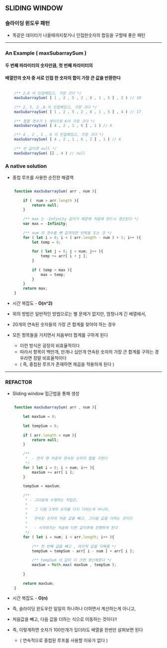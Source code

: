 ## SLIDING WINDOW
### 슬라이딩 윈도우 패턴

- 똑같은 데이터가 나올때까지찾거나 인접한숫자의 합등을 구할때 좋은 패턴

---

### An Example ( maxSubarraySum  )
#### 두 번째 파라미터의 숫자만큼, 첫 번째 파라미터의
#### 배열안의 숫자 중 서로 인접 한 숫자의 합이 가장 큰 값을 반환한다

````javascript
    
    /** 2,8 이 인접해있고, 가장 크다 */
    maxSubarraySum( [ 1 , 2 , 5 , 2 , 8 , 1 , 5 ] , 2 ) // 10
    
    /** 2, 5, 2 ,8 이 인접해있고, 가장 크다 */
    maxSubarraySum( [ 1 , 2 , 5 , 2 , 8 , 1 , 5 ] , 4 ) // 17
    
    /** 합할 갯수가 1 개이므로 6이 가장 크다 */
    maxSubarraySum( [ 4 , 2 , 1 , 6 ] , 1 ) // 6

    /** 4 , 2 , 1 , 6 이 인접해있고, 가장 크다 */
    maxSubarraySum( [ 4 , 2 , 1 , 6 , 2 ] , 1 ) // 6
    
    /** 빈 값이면 null */
    maxSubarraySum( [] , 4 ) // null


````

### A native solution

- 중첩 루프를 사용한 순진한 해결책

````javascript

    function maxSubarraySum( arr , num ){
        
        if (  num > arr.length ){
            return null;
        }
        
        /** max 는 -Infinity 값이기 때문에 처음에 반드시 갱신된다 */
        var max = -Infinity;
        
        /** num 의 갯수를 뺀 값까지만 반복을 도는 것 */
        for ( let i = 0; i < ( arr.length - num ) + 1; i++ ){
            let temp = 0;
            
            for ( let j = 0; j < num; j++ ){
                temp += arr[ i + j ];
            }
            
            if ( temp > max ){
                max = temp;
            }
        }
        return max;
    }

````

- 시간 복잡도  - **O(n^2)**


- 위의 방법은 일반적인 방법으로는 별 문제가 없지만, 엄청나게 긴 배열에서,


- 20개의 연속된 숫자들의 가장 큰 합계를 찾아야 하는 경우


- 모든 항목들을 거치면서 처음부터 합계를 구하게 된다
  - 이런 방식은 굉장히 비효율적이다
  - 따라서 항목이 백만개, 만개나 십만개 연속된 숫자의 가장 큰 합계를 구하는 경우라면 정말 비효율적이다
  - ( 즉, 중첩된 루프가 존재하면 제곱을 적용하게 된다 )

---

### REFACTOR

- Sliding window 접근법을 통해 생성

````javascript

    function maxSubarraySum( arr , num ){
        
        let maxSum = 0;
        
        let tempSum = 0;
        
        if ( arr.length < num ){
            return null;
        }
        
        /**
         *  - 먼저 맨 처음의 연속된 숫자의 합을 구한다
         */
        for ( let i = 0; i < num; i++ ){
            maxSum += arr[ i ];
        }
        
        tempSum = maxSum;
        
        /**
         * - 그다음에 수행하는 작업은,
         *   
         *   그 다음 3개의 숫자를 다시 더하는게 아니라,
         *   
         *   연속된 숫자의 처음 값을 빼고, 그다음 값을 더하는 것이다
         *   
         *   - 시작위치는 처음에 더한 값이후에 진행하게 된다
         */
        for ( let i = num; i < arr.length; i++ ){
            
            /** 첫 번째 값을 빼고 , 마지막 값을 더해줌 */
            tempSum = tempSum - arr[ i - num ] + arr[ i ];
            
            /** tempSum 이 값이 더 크면 갱신해준다 */
            maxSum = Math.max( maxSum , tempSum );   
            
        }
        
        return maxSum;
    }

````

- 시간 복잡도  - **O(n)**


- 즉, 슬라이딩 윈도우란 일일히 하나하나 더하면서 계산하는게 아니고,


- 처음값을 빼고, 다음 값을 더하는 식으로 이동하는 것이다!!


- 즉, 이렇게하면 숫자가 100만개가 있더라도 배열을 한번만 살펴보면 된다
  - ( 연속적으로 중첩된 루프를 사용할 이유가 없다 )